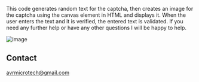 This code generates random text for the captcha, then creates an image for the captcha using the canvas element in HTML and displays it.
When the user enters the text and it is verified, the entered text is validated.
If you need any further help or have any other questions I will be happy to help.

![image](https://github.com/user-attachments/assets/2fb09c71-5f08-436e-a64e-fc6dde40f23d)



## Contact
  avrmicrotech@gmail.com

